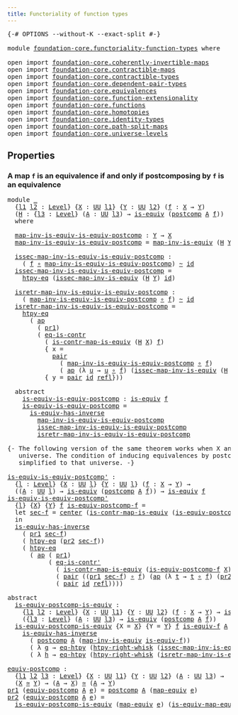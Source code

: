 ```yaml
---
title: Functoriality of function types
---
```


<pre class="Agda"><a id="57" class="Symbol">{-#</a> <a id="61" class="Keyword">OPTIONS</a> <a id="69" class="Pragma">--without-K</a> <a id="81" class="Pragma">--exact-split</a> <a id="95" class="Symbol">#-}</a>

<a id="100" class="Keyword">module</a> <a id="107" href="foundation-core.functoriality-function-types.html" class="Module">foundation-core.functoriality-function-types</a> <a id="152" class="Keyword">where</a>

<a id="159" class="Keyword">open</a> <a id="164" class="Keyword">import</a> <a id="171" href="foundation-core.coherently-invertible-maps.html" class="Module">foundation-core.coherently-invertible-maps</a>
<a id="214" class="Keyword">open</a> <a id="219" class="Keyword">import</a> <a id="226" href="foundation-core.contractible-maps.html" class="Module">foundation-core.contractible-maps</a>
<a id="260" class="Keyword">open</a> <a id="265" class="Keyword">import</a> <a id="272" href="foundation-core.contractible-types.html" class="Module">foundation-core.contractible-types</a>
<a id="307" class="Keyword">open</a> <a id="312" class="Keyword">import</a> <a id="319" href="foundation-core.dependent-pair-types.html" class="Module">foundation-core.dependent-pair-types</a>
<a id="356" class="Keyword">open</a> <a id="361" class="Keyword">import</a> <a id="368" href="foundation-core.equivalences.html" class="Module">foundation-core.equivalences</a>
<a id="397" class="Keyword">open</a> <a id="402" class="Keyword">import</a> <a id="409" href="foundation-core.function-extensionality.html" class="Module">foundation-core.function-extensionality</a>
<a id="449" class="Keyword">open</a> <a id="454" class="Keyword">import</a> <a id="461" href="foundation-core.functions.html" class="Module">foundation-core.functions</a>
<a id="487" class="Keyword">open</a> <a id="492" class="Keyword">import</a> <a id="499" href="foundation-core.homotopies.html" class="Module">foundation-core.homotopies</a>
<a id="526" class="Keyword">open</a> <a id="531" class="Keyword">import</a> <a id="538" href="foundation-core.identity-types.html" class="Module">foundation-core.identity-types</a>
<a id="569" class="Keyword">open</a> <a id="574" class="Keyword">import</a> <a id="581" href="foundation-core.path-split-maps.html" class="Module">foundation-core.path-split-maps</a>
<a id="613" class="Keyword">open</a> <a id="618" class="Keyword">import</a> <a id="625" href="foundation-core.universe-levels.html" class="Module">foundation-core.universe-levels</a>
</pre>
## Properties

### A map `f` is an equivalence if and only if postcomposing by `f` is an equivalence

<pre class="Agda"><a id="772" class="Keyword">module</a> <a id="779" href="foundation-core.functoriality-function-types.html#779" class="Module">_</a>
  <a id="783" class="Symbol">{</a><a id="784" href="foundation-core.functoriality-function-types.html#784" class="Bound">l1</a> <a id="787" href="foundation-core.functoriality-function-types.html#787" class="Bound">l2</a> <a id="790" class="Symbol">:</a> <a id="792" href="Agda.Primitive.html#597" class="Postulate">Level</a><a id="797" class="Symbol">}</a> <a id="799" class="Symbol">{</a><a id="800" href="foundation-core.functoriality-function-types.html#800" class="Bound">X</a> <a id="802" class="Symbol">:</a> <a id="804" href="foundation-core.universe-levels.html#222" class="Primitive">UU</a> <a id="807" href="foundation-core.functoriality-function-types.html#784" class="Bound">l1</a><a id="809" class="Symbol">}</a> <a id="811" class="Symbol">{</a><a id="812" href="foundation-core.functoriality-function-types.html#812" class="Bound">Y</a> <a id="814" class="Symbol">:</a> <a id="816" href="foundation-core.universe-levels.html#222" class="Primitive">UU</a> <a id="819" href="foundation-core.functoriality-function-types.html#787" class="Bound">l2</a><a id="821" class="Symbol">}</a> <a id="823" class="Symbol">(</a><a id="824" href="foundation-core.functoriality-function-types.html#824" class="Bound">f</a> <a id="826" class="Symbol">:</a> <a id="828" href="foundation-core.functoriality-function-types.html#800" class="Bound">X</a> <a id="830" class="Symbol">→</a> <a id="832" href="foundation-core.functoriality-function-types.html#812" class="Bound">Y</a><a id="833" class="Symbol">)</a>
  <a id="837" class="Symbol">(</a><a id="838" href="foundation-core.functoriality-function-types.html#838" class="Bound">H</a> <a id="840" class="Symbol">:</a> <a id="842" class="Symbol">{</a><a id="843" href="foundation-core.functoriality-function-types.html#843" class="Bound">l3</a> <a id="846" class="Symbol">:</a> <a id="848" href="Agda.Primitive.html#597" class="Postulate">Level</a><a id="853" class="Symbol">}</a> <a id="855" class="Symbol">(</a><a id="856" href="foundation-core.functoriality-function-types.html#856" class="Bound">A</a> <a id="858" class="Symbol">:</a> <a id="860" href="foundation-core.universe-levels.html#222" class="Primitive">UU</a> <a id="863" href="foundation-core.functoriality-function-types.html#843" class="Bound">l3</a><a id="865" class="Symbol">)</a> <a id="867" class="Symbol">→</a> <a id="869" href="foundation-core.equivalences.html#1543" class="Function">is-equiv</a> <a id="878" class="Symbol">(</a><a id="879" href="foundation-core.functions.html#1106" class="Function">postcomp</a> <a id="888" href="foundation-core.functoriality-function-types.html#856" class="Bound">A</a> <a id="890" href="foundation-core.functoriality-function-types.html#824" class="Bound">f</a><a id="891" class="Symbol">))</a>
  <a id="896" class="Keyword">where</a>

  <a id="905" href="foundation-core.functoriality-function-types.html#905" class="Function">map-inv-is-equiv-is-equiv-postcomp</a> <a id="940" class="Symbol">:</a> <a id="942" href="foundation-core.functoriality-function-types.html#812" class="Bound">Y</a> <a id="944" class="Symbol">→</a> <a id="946" href="foundation-core.functoriality-function-types.html#800" class="Bound">X</a>
  <a id="950" href="foundation-core.functoriality-function-types.html#905" class="Function">map-inv-is-equiv-is-equiv-postcomp</a> <a id="985" class="Symbol">=</a> <a id="987" href="foundation-core.equivalences.html#4174" class="Function">map-inv-is-equiv</a> <a id="1004" class="Symbol">(</a><a id="1005" href="foundation-core.functoriality-function-types.html#838" class="Bound">H</a> <a id="1007" href="foundation-core.functoriality-function-types.html#812" class="Bound">Y</a><a id="1008" class="Symbol">)</a> <a id="1010" href="foundation-core.functions.html#309" class="Function">id</a>

  <a id="1016" href="foundation-core.functoriality-function-types.html#1016" class="Function">issec-map-inv-is-equiv-is-equiv-postcomp</a> <a id="1057" class="Symbol">:</a>
    <a id="1063" class="Symbol">(</a> <a id="1065" href="foundation-core.functoriality-function-types.html#824" class="Bound">f</a> <a id="1067" href="foundation-core.functions.html#407" class="Function Operator">∘</a> <a id="1069" href="foundation-core.functoriality-function-types.html#905" class="Function">map-inv-is-equiv-is-equiv-postcomp</a><a id="1103" class="Symbol">)</a> <a id="1105" href="foundation-core.homotopies.html#614" class="Function Operator">~</a> <a id="1107" href="foundation-core.functions.html#309" class="Function">id</a>
  <a id="1112" href="foundation-core.functoriality-function-types.html#1016" class="Function">issec-map-inv-is-equiv-is-equiv-postcomp</a> <a id="1153" class="Symbol">=</a>
    <a id="1159" href="foundation-core.function-extensionality.html#965" class="Function">htpy-eq</a> <a id="1167" class="Symbol">(</a><a id="1168" href="foundation-core.equivalences.html#4252" class="Function">issec-map-inv-is-equiv</a> <a id="1191" class="Symbol">(</a><a id="1192" href="foundation-core.functoriality-function-types.html#838" class="Bound">H</a> <a id="1194" href="foundation-core.functoriality-function-types.html#812" class="Bound">Y</a><a id="1195" class="Symbol">)</a> <a id="1197" href="foundation-core.functions.html#309" class="Function">id</a><a id="1199" class="Symbol">)</a>

  <a id="1204" href="foundation-core.functoriality-function-types.html#1204" class="Function">isretr-map-inv-is-equiv-is-equiv-postcomp</a> <a id="1246" class="Symbol">:</a>
    <a id="1252" class="Symbol">(</a> <a id="1254" href="foundation-core.functoriality-function-types.html#905" class="Function">map-inv-is-equiv-is-equiv-postcomp</a> <a id="1289" href="foundation-core.functions.html#407" class="Function Operator">∘</a> <a id="1291" href="foundation-core.functoriality-function-types.html#824" class="Bound">f</a><a id="1292" class="Symbol">)</a> <a id="1294" href="foundation-core.homotopies.html#614" class="Function Operator">~</a> <a id="1296" href="foundation-core.functions.html#309" class="Function">id</a>
  <a id="1301" href="foundation-core.functoriality-function-types.html#1204" class="Function">isretr-map-inv-is-equiv-is-equiv-postcomp</a> <a id="1343" class="Symbol">=</a>
    <a id="1349" href="foundation-core.function-extensionality.html#965" class="Function">htpy-eq</a>
      <a id="1363" class="Symbol">(</a> <a id="1365" href="foundation-core.identity-types.html#3990" class="Function">ap</a>
        <a id="1376" class="Symbol">(</a> <a id="1378" href="foundation-core.dependent-pair-types.html#592" class="Field">pr1</a><a id="1381" class="Symbol">)</a>
        <a id="1391" class="Symbol">(</a> <a id="1393" href="foundation-core.contractible-types.html#1298" class="Function">eq-is-contr</a>
          <a id="1415" class="Symbol">(</a> <a id="1417" href="foundation-core.contractible-maps.html#3848" class="Function">is-contr-map-is-equiv</a> <a id="1439" class="Symbol">(</a><a id="1440" href="foundation-core.functoriality-function-types.html#838" class="Bound">H</a> <a id="1442" href="foundation-core.functoriality-function-types.html#800" class="Bound">X</a><a id="1443" class="Symbol">)</a> <a id="1445" href="foundation-core.functoriality-function-types.html#824" class="Bound">f</a><a id="1446" class="Symbol">)</a>
          <a id="1458" class="Symbol">{</a> <a id="1460" class="Argument">x</a> <a id="1462" class="Symbol">=</a>
            <a id="1476" href="foundation-core.dependent-pair-types.html#575" class="InductiveConstructor">pair</a>
              <a id="1495" class="Symbol">(</a> <a id="1497" href="foundation-core.functoriality-function-types.html#905" class="Function">map-inv-is-equiv-is-equiv-postcomp</a> <a id="1532" href="foundation-core.functions.html#407" class="Function Operator">∘</a> <a id="1534" href="foundation-core.functoriality-function-types.html#824" class="Bound">f</a><a id="1535" class="Symbol">)</a>
              <a id="1551" class="Symbol">(</a> <a id="1553" href="foundation-core.identity-types.html#3990" class="Function">ap</a> <a id="1556" class="Symbol">(λ</a> <a id="1559" href="foundation-core.functoriality-function-types.html#1559" class="Bound">u</a> <a id="1561" class="Symbol">→</a> <a id="1563" href="foundation-core.functoriality-function-types.html#1559" class="Bound">u</a> <a id="1565" href="foundation-core.functions.html#407" class="Function Operator">∘</a> <a id="1567" href="foundation-core.functoriality-function-types.html#824" class="Bound">f</a><a id="1568" class="Symbol">)</a> <a id="1570" class="Symbol">(</a><a id="1571" href="foundation-core.equivalences.html#4252" class="Function">issec-map-inv-is-equiv</a> <a id="1594" class="Symbol">(</a><a id="1595" href="foundation-core.functoriality-function-types.html#838" class="Bound">H</a> <a id="1597" href="foundation-core.functoriality-function-types.html#812" class="Bound">Y</a><a id="1598" class="Symbol">)</a> <a id="1600" href="foundation-core.functions.html#309" class="Function">id</a><a id="1602" class="Symbol">))}</a>
          <a id="1616" class="Symbol">{</a> <a id="1618" class="Argument">y</a> <a id="1620" class="Symbol">=</a> <a id="1622" href="foundation-core.dependent-pair-types.html#575" class="InductiveConstructor">pair</a> <a id="1627" href="foundation-core.functions.html#309" class="Function">id</a> <a id="1630" href="foundation-core.identity-types.html#1807" class="InductiveConstructor">refl</a><a id="1634" class="Symbol">}))</a>

  <a id="1641" class="Keyword">abstract</a>
    <a id="1654" href="foundation-core.functoriality-function-types.html#1654" class="Function">is-equiv-is-equiv-postcomp</a> <a id="1681" class="Symbol">:</a> <a id="1683" href="foundation-core.equivalences.html#1543" class="Function">is-equiv</a> <a id="1692" href="foundation-core.functoriality-function-types.html#824" class="Bound">f</a>
    <a id="1698" href="foundation-core.functoriality-function-types.html#1654" class="Function">is-equiv-is-equiv-postcomp</a> <a id="1725" class="Symbol">=</a>
      <a id="1733" href="foundation-core.equivalences.html#3000" class="Function">is-equiv-has-inverse</a>
        <a id="1762" href="foundation-core.functoriality-function-types.html#905" class="Function">map-inv-is-equiv-is-equiv-postcomp</a>
        <a id="1805" href="foundation-core.functoriality-function-types.html#1016" class="Function">issec-map-inv-is-equiv-is-equiv-postcomp</a>
        <a id="1854" href="foundation-core.functoriality-function-types.html#1204" class="Function">isretr-map-inv-is-equiv-is-equiv-postcomp</a>

<a id="1897" class="Comment">{- The following version of the same theorem works when X and Y are in the same
   universe. The condition of inducing equivalences by postcomposition is 
   simplified to that universe. -}</a>

<a id="is-equiv-is-equiv-postcomp&#39;"></a><a id="2088" href="foundation-core.functoriality-function-types.html#2088" class="Function">is-equiv-is-equiv-postcomp&#39;</a> <a id="2116" class="Symbol">:</a>
  <a id="2120" class="Symbol">{</a><a id="2121" href="foundation-core.functoriality-function-types.html#2121" class="Bound">l</a> <a id="2123" class="Symbol">:</a> <a id="2125" href="Agda.Primitive.html#597" class="Postulate">Level</a><a id="2130" class="Symbol">}</a> <a id="2132" class="Symbol">{</a><a id="2133" href="foundation-core.functoriality-function-types.html#2133" class="Bound">X</a> <a id="2135" class="Symbol">:</a> <a id="2137" href="foundation-core.universe-levels.html#222" class="Primitive">UU</a> <a id="2140" href="foundation-core.functoriality-function-types.html#2121" class="Bound">l</a><a id="2141" class="Symbol">}</a> <a id="2143" class="Symbol">{</a><a id="2144" href="foundation-core.functoriality-function-types.html#2144" class="Bound">Y</a> <a id="2146" class="Symbol">:</a> <a id="2148" href="foundation-core.universe-levels.html#222" class="Primitive">UU</a> <a id="2151" href="foundation-core.functoriality-function-types.html#2121" class="Bound">l</a><a id="2152" class="Symbol">}</a> <a id="2154" class="Symbol">(</a><a id="2155" href="foundation-core.functoriality-function-types.html#2155" class="Bound">f</a> <a id="2157" class="Symbol">:</a> <a id="2159" href="foundation-core.functoriality-function-types.html#2133" class="Bound">X</a> <a id="2161" class="Symbol">→</a> <a id="2163" href="foundation-core.functoriality-function-types.html#2144" class="Bound">Y</a><a id="2164" class="Symbol">)</a> <a id="2166" class="Symbol">→</a>
  <a id="2170" class="Symbol">((</a><a id="2172" href="foundation-core.functoriality-function-types.html#2172" class="Bound">A</a> <a id="2174" class="Symbol">:</a> <a id="2176" href="foundation-core.universe-levels.html#222" class="Primitive">UU</a> <a id="2179" href="foundation-core.functoriality-function-types.html#2121" class="Bound">l</a><a id="2180" class="Symbol">)</a> <a id="2182" class="Symbol">→</a> <a id="2184" href="foundation-core.equivalences.html#1543" class="Function">is-equiv</a> <a id="2193" class="Symbol">(</a><a id="2194" href="foundation-core.functions.html#1106" class="Function">postcomp</a> <a id="2203" href="foundation-core.functoriality-function-types.html#2172" class="Bound">A</a> <a id="2205" href="foundation-core.functoriality-function-types.html#2155" class="Bound">f</a><a id="2206" class="Symbol">))</a> <a id="2209" class="Symbol">→</a> <a id="2211" href="foundation-core.equivalences.html#1543" class="Function">is-equiv</a> <a id="2220" href="foundation-core.functoriality-function-types.html#2155" class="Bound">f</a>
<a id="2222" href="foundation-core.functoriality-function-types.html#2088" class="Function">is-equiv-is-equiv-postcomp&#39;</a>
  <a id="2252" class="Symbol">{</a><a id="2253" href="foundation-core.functoriality-function-types.html#2253" class="Bound">l</a><a id="2254" class="Symbol">}</a> <a id="2256" class="Symbol">{</a><a id="2257" href="foundation-core.functoriality-function-types.html#2257" class="Bound">X</a><a id="2258" class="Symbol">}</a> <a id="2260" class="Symbol">{</a><a id="2261" href="foundation-core.functoriality-function-types.html#2261" class="Bound">Y</a><a id="2262" class="Symbol">}</a> <a id="2264" href="foundation-core.functoriality-function-types.html#2264" class="Bound">f</a> <a id="2266" href="foundation-core.functoriality-function-types.html#2266" class="Bound">is-equiv-postcomp-f</a> <a id="2286" class="Symbol">=</a>
  <a id="2290" class="Keyword">let</a> <a id="2294" href="foundation-core.functoriality-function-types.html#2294" class="Bound">sec-f</a> <a id="2300" class="Symbol">=</a> <a id="2302" href="foundation-core.contractible-types.html#1085" class="Function">center</a> <a id="2309" class="Symbol">(</a><a id="2310" href="foundation-core.contractible-maps.html#3848" class="Function">is-contr-map-is-equiv</a> <a id="2332" class="Symbol">(</a><a id="2333" href="foundation-core.functoriality-function-types.html#2266" class="Bound">is-equiv-postcomp-f</a> <a id="2353" href="foundation-core.functoriality-function-types.html#2261" class="Bound">Y</a><a id="2354" class="Symbol">)</a> <a id="2356" href="foundation-core.functions.html#309" class="Function">id</a><a id="2358" class="Symbol">)</a>
  <a id="2362" class="Keyword">in</a>
  <a id="2367" href="foundation-core.equivalences.html#3000" class="Function">is-equiv-has-inverse</a>
    <a id="2392" class="Symbol">(</a> <a id="2394" href="foundation-core.dependent-pair-types.html#592" class="Field">pr1</a> <a id="2398" href="foundation-core.functoriality-function-types.html#2294" class="Bound">sec-f</a><a id="2403" class="Symbol">)</a>
    <a id="2409" class="Symbol">(</a> <a id="2411" href="foundation-core.function-extensionality.html#965" class="Function">htpy-eq</a> <a id="2419" class="Symbol">(</a><a id="2420" href="foundation-core.dependent-pair-types.html#604" class="Field">pr2</a> <a id="2424" href="foundation-core.functoriality-function-types.html#2294" class="Bound">sec-f</a><a id="2429" class="Symbol">))</a>
    <a id="2436" class="Symbol">(</a> <a id="2438" href="foundation-core.function-extensionality.html#965" class="Function">htpy-eq</a>
      <a id="2452" class="Symbol">(</a> <a id="2454" href="foundation-core.identity-types.html#3990" class="Function">ap</a> <a id="2457" class="Symbol">(</a> <a id="2459" href="foundation-core.dependent-pair-types.html#592" class="Field">pr1</a><a id="2462" class="Symbol">)</a>
           <a id="2475" class="Symbol">(</a> <a id="2477" href="foundation-core.contractible-types.html#1174" class="Function">eq-is-contr&#39;</a>
             <a id="2503" class="Symbol">(</a> <a id="2505" href="foundation-core.contractible-maps.html#3848" class="Function">is-contr-map-is-equiv</a> <a id="2527" class="Symbol">(</a><a id="2528" href="foundation-core.functoriality-function-types.html#2266" class="Bound">is-equiv-postcomp-f</a> <a id="2548" href="foundation-core.functoriality-function-types.html#2257" class="Bound">X</a><a id="2549" class="Symbol">)</a> <a id="2551" href="foundation-core.functoriality-function-types.html#2264" class="Bound">f</a><a id="2552" class="Symbol">)</a>
             <a id="2567" class="Symbol">(</a> <a id="2569" href="foundation-core.dependent-pair-types.html#575" class="InductiveConstructor">pair</a> <a id="2574" class="Symbol">((</a><a id="2576" href="foundation-core.dependent-pair-types.html#592" class="Field">pr1</a> <a id="2580" href="foundation-core.functoriality-function-types.html#2294" class="Bound">sec-f</a><a id="2585" class="Symbol">)</a> <a id="2587" href="foundation-core.functions.html#407" class="Function Operator">∘</a> <a id="2589" href="foundation-core.functoriality-function-types.html#2264" class="Bound">f</a><a id="2590" class="Symbol">)</a> <a id="2592" class="Symbol">(</a><a id="2593" href="foundation-core.identity-types.html#3990" class="Function">ap</a> <a id="2596" class="Symbol">(λ</a> <a id="2599" href="foundation-core.functoriality-function-types.html#2599" class="Bound">t</a> <a id="2601" class="Symbol">→</a> <a id="2603" href="foundation-core.functoriality-function-types.html#2599" class="Bound">t</a> <a id="2605" href="foundation-core.functions.html#407" class="Function Operator">∘</a> <a id="2607" href="foundation-core.functoriality-function-types.html#2264" class="Bound">f</a><a id="2608" class="Symbol">)</a> <a id="2610" class="Symbol">(</a><a id="2611" href="foundation-core.dependent-pair-types.html#604" class="Field">pr2</a> <a id="2615" href="foundation-core.functoriality-function-types.html#2294" class="Bound">sec-f</a><a id="2620" class="Symbol">)))</a>
             <a id="2637" class="Symbol">(</a> <a id="2639" href="foundation-core.dependent-pair-types.html#575" class="InductiveConstructor">pair</a> <a id="2644" href="foundation-core.functions.html#309" class="Function">id</a> <a id="2647" href="foundation-core.identity-types.html#1807" class="InductiveConstructor">refl</a><a id="2651" class="Symbol">))))</a>

<a id="2657" class="Keyword">abstract</a>
  <a id="is-equiv-postcomp-is-equiv"></a><a id="2668" href="foundation-core.functoriality-function-types.html#2668" class="Function">is-equiv-postcomp-is-equiv</a> <a id="2695" class="Symbol">:</a>
    <a id="2701" class="Symbol">{</a><a id="2702" href="foundation-core.functoriality-function-types.html#2702" class="Bound">l1</a> <a id="2705" href="foundation-core.functoriality-function-types.html#2705" class="Bound">l2</a> <a id="2708" class="Symbol">:</a> <a id="2710" href="Agda.Primitive.html#597" class="Postulate">Level</a><a id="2715" class="Symbol">}</a> <a id="2717" class="Symbol">{</a><a id="2718" href="foundation-core.functoriality-function-types.html#2718" class="Bound">X</a> <a id="2720" class="Symbol">:</a> <a id="2722" href="foundation-core.universe-levels.html#222" class="Primitive">UU</a> <a id="2725" href="foundation-core.functoriality-function-types.html#2702" class="Bound">l1</a><a id="2727" class="Symbol">}</a> <a id="2729" class="Symbol">{</a><a id="2730" href="foundation-core.functoriality-function-types.html#2730" class="Bound">Y</a> <a id="2732" class="Symbol">:</a> <a id="2734" href="foundation-core.universe-levels.html#222" class="Primitive">UU</a> <a id="2737" href="foundation-core.functoriality-function-types.html#2705" class="Bound">l2</a><a id="2739" class="Symbol">}</a> <a id="2741" class="Symbol">(</a><a id="2742" href="foundation-core.functoriality-function-types.html#2742" class="Bound">f</a> <a id="2744" class="Symbol">:</a> <a id="2746" href="foundation-core.functoriality-function-types.html#2718" class="Bound">X</a> <a id="2748" class="Symbol">→</a> <a id="2750" href="foundation-core.functoriality-function-types.html#2730" class="Bound">Y</a><a id="2751" class="Symbol">)</a> <a id="2753" class="Symbol">→</a> <a id="2755" href="foundation-core.equivalences.html#1543" class="Function">is-equiv</a> <a id="2764" href="foundation-core.functoriality-function-types.html#2742" class="Bound">f</a> <a id="2766" class="Symbol">→</a>
    <a id="2772" class="Symbol">({</a><a id="2774" href="foundation-core.functoriality-function-types.html#2774" class="Bound">l3</a> <a id="2777" class="Symbol">:</a> <a id="2779" href="Agda.Primitive.html#597" class="Postulate">Level</a><a id="2784" class="Symbol">}</a> <a id="2786" class="Symbol">(</a><a id="2787" href="foundation-core.functoriality-function-types.html#2787" class="Bound">A</a> <a id="2789" class="Symbol">:</a> <a id="2791" href="foundation-core.universe-levels.html#222" class="Primitive">UU</a> <a id="2794" href="foundation-core.functoriality-function-types.html#2774" class="Bound">l3</a><a id="2796" class="Symbol">)</a> <a id="2798" class="Symbol">→</a> <a id="2800" href="foundation-core.equivalences.html#1543" class="Function">is-equiv</a> <a id="2809" class="Symbol">(</a><a id="2810" href="foundation-core.functions.html#1106" class="Function">postcomp</a> <a id="2819" href="foundation-core.functoriality-function-types.html#2787" class="Bound">A</a> <a id="2821" href="foundation-core.functoriality-function-types.html#2742" class="Bound">f</a><a id="2822" class="Symbol">))</a>
  <a id="2827" href="foundation-core.functoriality-function-types.html#2668" class="Function">is-equiv-postcomp-is-equiv</a> <a id="2854" class="Symbol">{</a><a id="2855" class="Argument">X</a> <a id="2857" class="Symbol">=</a> <a id="2859" href="foundation-core.functoriality-function-types.html#2859" class="Bound">X</a><a id="2860" class="Symbol">}</a> <a id="2862" class="Symbol">{</a><a id="2863" class="Argument">Y</a> <a id="2865" class="Symbol">=</a> <a id="2867" href="foundation-core.functoriality-function-types.html#2867" class="Bound">Y</a><a id="2868" class="Symbol">}</a> <a id="2870" href="foundation-core.functoriality-function-types.html#2870" class="Bound">f</a> <a id="2872" href="foundation-core.functoriality-function-types.html#2872" class="Bound">is-equiv-f</a> <a id="2883" href="foundation-core.functoriality-function-types.html#2883" class="Bound">A</a> <a id="2885" class="Symbol">=</a>
    <a id="2891" href="foundation-core.equivalences.html#3000" class="Function">is-equiv-has-inverse</a> 
      <a id="2919" class="Symbol">(</a> <a id="2921" href="foundation-core.functions.html#1106" class="Function">postcomp</a> <a id="2930" href="foundation-core.functoriality-function-types.html#2883" class="Bound">A</a> <a id="2932" class="Symbol">(</a><a id="2933" href="foundation-core.equivalences.html#4174" class="Function">map-inv-is-equiv</a> <a id="2950" href="foundation-core.functoriality-function-types.html#2872" class="Bound">is-equiv-f</a><a id="2960" class="Symbol">))</a>
      <a id="2969" class="Symbol">(</a> <a id="2971" class="Symbol">λ</a> <a id="2973" href="foundation-core.functoriality-function-types.html#2973" class="Bound">g</a> <a id="2975" class="Symbol">→</a> <a id="2977" href="foundation-core.function-extensionality.html#1463" class="Function">eq-htpy</a> <a id="2985" class="Symbol">(</a><a id="2986" href="foundation-core.homotopies.html#1888" class="Function">htpy-right-whisk</a> <a id="3003" class="Symbol">(</a><a id="3004" href="foundation-core.equivalences.html#4252" class="Function">issec-map-inv-is-equiv</a> <a id="3027" href="foundation-core.functoriality-function-types.html#2872" class="Bound">is-equiv-f</a><a id="3037" class="Symbol">)</a> <a id="3039" href="foundation-core.functoriality-function-types.html#2973" class="Bound">g</a><a id="3040" class="Symbol">))</a>
      <a id="3049" class="Symbol">(</a> <a id="3051" class="Symbol">λ</a> <a id="3053" href="foundation-core.functoriality-function-types.html#3053" class="Bound">h</a> <a id="3055" class="Symbol">→</a> <a id="3057" href="foundation-core.function-extensionality.html#1463" class="Function">eq-htpy</a> <a id="3065" class="Symbol">(</a><a id="3066" href="foundation-core.homotopies.html#1888" class="Function">htpy-right-whisk</a> <a id="3083" class="Symbol">(</a><a id="3084" href="foundation-core.equivalences.html#4382" class="Function">isretr-map-inv-is-equiv</a> <a id="3108" href="foundation-core.functoriality-function-types.html#2872" class="Bound">is-equiv-f</a><a id="3118" class="Symbol">)</a> <a id="3120" href="foundation-core.functoriality-function-types.html#3053" class="Bound">h</a><a id="3121" class="Symbol">))</a>

<a id="equiv-postcomp"></a><a id="3125" href="foundation-core.functoriality-function-types.html#3125" class="Function">equiv-postcomp</a> <a id="3140" class="Symbol">:</a>
  <a id="3144" class="Symbol">{</a><a id="3145" href="foundation-core.functoriality-function-types.html#3145" class="Bound">l1</a> <a id="3148" href="foundation-core.functoriality-function-types.html#3148" class="Bound">l2</a> <a id="3151" href="foundation-core.functoriality-function-types.html#3151" class="Bound">l3</a> <a id="3154" class="Symbol">:</a> <a id="3156" href="Agda.Primitive.html#597" class="Postulate">Level</a><a id="3161" class="Symbol">}</a> <a id="3163" class="Symbol">{</a><a id="3164" href="foundation-core.functoriality-function-types.html#3164" class="Bound">X</a> <a id="3166" class="Symbol">:</a> <a id="3168" href="foundation-core.universe-levels.html#222" class="Primitive">UU</a> <a id="3171" href="foundation-core.functoriality-function-types.html#3145" class="Bound">l1</a><a id="3173" class="Symbol">}</a> <a id="3175" class="Symbol">{</a><a id="3176" href="foundation-core.functoriality-function-types.html#3176" class="Bound">Y</a> <a id="3178" class="Symbol">:</a> <a id="3180" href="foundation-core.universe-levels.html#222" class="Primitive">UU</a> <a id="3183" href="foundation-core.functoriality-function-types.html#3148" class="Bound">l2</a><a id="3185" class="Symbol">}</a> <a id="3187" class="Symbol">(</a><a id="3188" href="foundation-core.functoriality-function-types.html#3188" class="Bound">A</a> <a id="3190" class="Symbol">:</a> <a id="3192" href="foundation-core.universe-levels.html#222" class="Primitive">UU</a> <a id="3195" href="foundation-core.functoriality-function-types.html#3151" class="Bound">l3</a><a id="3197" class="Symbol">)</a> <a id="3199" class="Symbol">→</a>
  <a id="3203" class="Symbol">(</a><a id="3204" href="foundation-core.functoriality-function-types.html#3164" class="Bound">X</a> <a id="3206" href="foundation-core.equivalences.html#1608" class="Function Operator">≃</a> <a id="3208" href="foundation-core.functoriality-function-types.html#3176" class="Bound">Y</a><a id="3209" class="Symbol">)</a> <a id="3211" class="Symbol">→</a> <a id="3213" class="Symbol">(</a><a id="3214" href="foundation-core.functoriality-function-types.html#3188" class="Bound">A</a> <a id="3216" class="Symbol">→</a> <a id="3218" href="foundation-core.functoriality-function-types.html#3164" class="Bound">X</a><a id="3219" class="Symbol">)</a> <a id="3221" href="foundation-core.equivalences.html#1608" class="Function Operator">≃</a> <a id="3223" class="Symbol">(</a><a id="3224" href="foundation-core.functoriality-function-types.html#3188" class="Bound">A</a> <a id="3226" class="Symbol">→</a> <a id="3228" href="foundation-core.functoriality-function-types.html#3176" class="Bound">Y</a><a id="3229" class="Symbol">)</a>
<a id="3231" href="foundation-core.dependent-pair-types.html#592" class="Field">pr1</a> <a id="3235" class="Symbol">(</a><a id="3236" href="foundation-core.functoriality-function-types.html#3125" class="Function">equiv-postcomp</a> <a id="3251" href="foundation-core.functoriality-function-types.html#3251" class="Bound">A</a> <a id="3253" href="foundation-core.functoriality-function-types.html#3253" class="Bound">e</a><a id="3254" class="Symbol">)</a> <a id="3256" class="Symbol">=</a> <a id="3258" href="foundation-core.functions.html#1106" class="Function">postcomp</a> <a id="3267" href="foundation-core.functoriality-function-types.html#3251" class="Bound">A</a> <a id="3269" class="Symbol">(</a><a id="3270" href="foundation-core.equivalences.html#1808" class="Function">map-equiv</a> <a id="3280" href="foundation-core.functoriality-function-types.html#3253" class="Bound">e</a><a id="3281" class="Symbol">)</a>
<a id="3283" href="foundation-core.dependent-pair-types.html#604" class="Field">pr2</a> <a id="3287" class="Symbol">(</a><a id="3288" href="foundation-core.functoriality-function-types.html#3125" class="Function">equiv-postcomp</a> <a id="3303" href="foundation-core.functoriality-function-types.html#3303" class="Bound">A</a> <a id="3305" href="foundation-core.functoriality-function-types.html#3305" class="Bound">e</a><a id="3306" class="Symbol">)</a> <a id="3308" class="Symbol">=</a>
  <a id="3312" href="foundation-core.functoriality-function-types.html#2668" class="Function">is-equiv-postcomp-is-equiv</a> <a id="3339" class="Symbol">(</a><a id="3340" href="foundation-core.equivalences.html#1808" class="Function">map-equiv</a> <a id="3350" href="foundation-core.functoriality-function-types.html#3305" class="Bound">e</a><a id="3351" class="Symbol">)</a> <a id="3353" class="Symbol">(</a><a id="3354" href="foundation-core.equivalences.html#1863" class="Function">is-equiv-map-equiv</a> <a id="3373" href="foundation-core.functoriality-function-types.html#3305" class="Bound">e</a><a id="3374" class="Symbol">)</a> <a id="3376" href="foundation-core.functoriality-function-types.html#3303" class="Bound">A</a>
</pre>